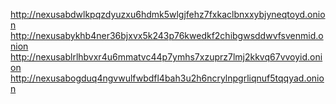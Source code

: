 http://nexusabdwlkpqzdyuzxu6hdmk5wlgjfehz7fxkaclbnxxybjyneqtoyd.onion
http://nexusabykhb4ner36bjxvx5k243p76kwedkf2chibgwsddwvfsvenmid.onion
http://nexusablrlhbvxr4u6mmatvc44p7ymhs7xzuprz7lmj2kkvq67vvoyid.onion
http://nexusabogduq4ngvwulfwbdfl4bah3u2h6ncrylnpgrliqnuf5tqqyad.onion